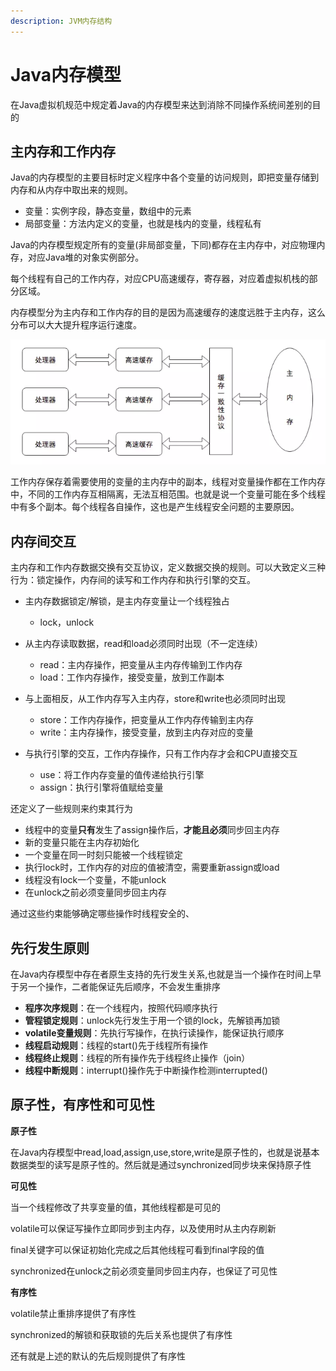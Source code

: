 ```yaml
---
description: JVM内存结构
---
```


#  Java内存模型

在Java虚拟机规范中规定着Java的内存模型来达到消除不同操作系统间差别的目的

## 主内存和工作内存

Java的内存模型的主要目标时定义程序中各个变量的访问规则，即把变量存储到内存和从内存中取出来的规则。

- 变量：实例字段，静态变量，数组中的元素
- 局部变量：方法内定义的变量，也就是栈内的变量，线程私有

Java的内存模型规定所有的变量(非局部变量，下同)都存在主内存中，对应物理内存，对应Java堆的对象实例部分。

每个线程有自己的工作内存，对应CPU高速缓存，寄存器，对应着虚拟机栈的部分区域。

内存模型分为主内存和工作内存的目的是因为高速缓存的速度远胜于主内存，这么分布可以大大提升程序运行速度。

![](.gitbook/assets/1571482741096.png)

工作内存保存着需要使用的变量的主内存中的副本，线程对变量操作都在工作内存中，不同的工作内存互相隔离，无法互相范围。也就是说一个变量可能在多个线程中有多个副本。每个线程各自操作，这也是产生线程安全问题的主要原因。

## 内存间交互

主内存和工作内存数据交换有交互协议，定义数据交换的规则。可以大致定义三种行为：锁定操作，内存间的读写和工作内存和执行引擎的交互。

- 主内存数据锁定/解锁，是主内存变量让一个线程独占
  - lock，unlock

- 从主内存读取数据，read和load必须同时出现（不一定连续）
  - read：主内存操作，把变量从主内存传输到工作内存
  - load：工作内存操作，接受变量，放到工作副本

- 与上面相反，从工作内存写入主内存，store和write也必须同时出现
  - store：工作内存操作，把变量从工作内存传输到主内存
  - write：主内存操作，接受变量，放到主内存对应的变量

- 与执行引擎的交互，工作内存操作，只有工作内存才会和CPU直接交互
  - use：将工作内存变量的值传递给执行引擎
  - assign：执行引擎将值赋给变量

还定义了一些规则来约束其行为

- 线程中的变量**只有**发生了assign操作后，**才能且必须**同步回主内存
- 新的变量只能在主内存初始化
- 一个变量在同一时刻只能被一个线程锁定
- 执行lock时，工作内存的对应的值被清空，需要重新assign或load
- 线程没有lock一个变量，不能unlock
- 在unlock之前必须变量同步回主内存

通过这些约束能够确定哪些操作时线程安全的、

## 先行发生原则

在Java内存模型中存在者原生支持的先行发生关系,也就是当一个操作在时间上早于另一个操作，二者能保证先后顺序，不会发生重排序

- **程序次序规则**：在一个线程内，按照代码顺序执行
- **管程锁定规则**：unlock先行发生于用一个锁的lock，先解锁再加锁
- **volatile变量规则**：先执行写操作，在执行读操作，能保证执行顺序
- **线程启动规则**：线程的start()先于线程所有操作
- **线程终止规则**：线程的所有操作先于线程终止操作（join）
- **线程中断规则**：interrupt()操作先于中断操作检测interrupted()

## 原子性，有序性和可见性

**原子性**

在Java内存模型中read,load,assign,use,store,write是原子性的，也就是说基本数据类型的读写是原子性的。然后就是通过synchronized同步块来保持原子性

**可见性**

当一个线程修改了共享变量的值，其他线程都是可见的

volatile可以保证写操作立即同步到主内存，以及使用时从主内存刷新

final关键字可以保证初始化完成之后其他线程可看到final字段的值

synchronized在unlock之前必须变量同步回主内存，也保证了可见性

**有序性**

volatile禁止重排序提供了有序性

synchronized的解锁和获取锁的先后关系也提供了有序性

还有就是上述的默认的先后规则提供了有序性

